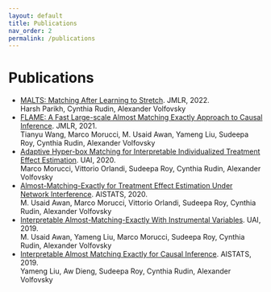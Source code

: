 ```yaml
---
layout: default
title: Publications
nav_order: 2
permalink: /publications
---
```


# Publications
- [MALTS: Matching After Learning to Stretch](https://arxiv.org/abs/1811.07415). JMLR, 2022.\
Harsh Parikh, Cynthia Rudin, Alexander Volfovsky
- [FLAME: A Fast Large-scale Almost Matching Exactly Approach to Causal Inference](https://arxiv.org/abs/1707.06315). JMLR, 2021.\
Tianyu Wang, Marco Morucci, M. Usaid Awan, Yameng Liu, Sudeepa Roy, Cynthia Rudin, Alexander Volfovsky
- [Adaptive Hyper-box Matching for Interpretable Individualized Treatment Effect Estimation](https://arxiv.org/abs/2003.01805). UAI, 2020.\
Marco Morucci, Vittorio Orlandi, Sudeepa Roy, Cynthia Rudin, Alexander Volfovsky
- [Almost-Matching-Exactly for Treatment Effect Estimation Under Network Interference](https://arxiv.org/abs/2003.00964). AISTATS, 2020.\
M. Usaid Awan, Marco Morucci, Vittorio Orlandi, Sudeepa Roy, Cynthia Rudin, Alexander Volfovsky
- [Interpretable Almost-Matching-Exactly With Instrumental Variables](https://arxiv.org/abs/1906.11658). UAI, 2019.\
M. Usaid Awan, Yameng Liu, Marco Morucci, Sudeepa Roy, Cynthia Rudin, Alexander Volfovsky
- [Interpretable Almost Matching Exactly for Causal Inference](https://arxiv.org/abs/1806.06802). AISTATS, 2019.\
Yameng Liu, Aw Dieng, Sudeepa Roy, Cynthia Rudin, Alexander Volfovsky
